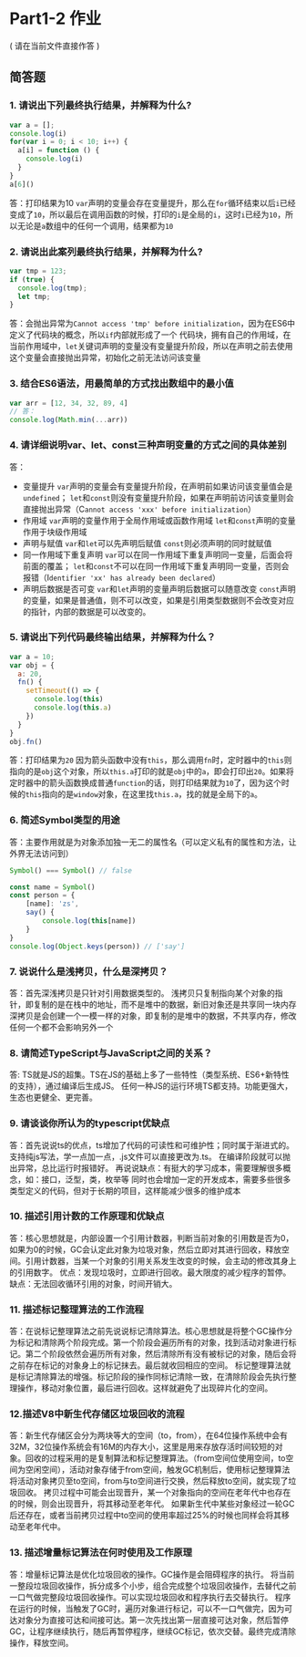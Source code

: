 # Part1-2 作业

( 请在当前文件直接作答 )

## 简答题

### 1. 请说出下列最终执行结果，并解释为什么?

```javascript
var a = [];
console.log(i)
for(var i = 0; i < 10; i++) {
  a[i] = function () {
    console.log(i)
  }
}
a[6]()
```
答：打印结果为10
`var`声明的变量会存在变量提升，那么在`for`循环结束以后`i`已经变成了`10`，所以最后在调用函数的时候，打印的`i`是全局的`i`，这时`i`已经为`10`，所以无论是`a`数组中的任何一个调用，结果都为`10`

### 2. 请说出此案列最终执行结果，并解释为什么?

```javascript
var tmp = 123;
if (true) {
  console.log(tmp);
  let tmp;
}
```
答：会抛出异常为`Cannot access 'tmp' before initialization`，因为在ES6中定义了代码块的概念，所以`if`内部就形成了一个 代码块，拥有自己的作用域，在当前作用域中，`let`关键词声明的变量没有变量提升阶段，所以在声明之前去使用这个变量会直接抛出异常，初始化之前无法访问该变量

### 3. 结合ES6语法，用最简单的方式找出数组中的最小值

```javascript
var arr = [12, 34, 32, 89, 4]
// 答：
console.log(Math.min(...arr))
```

### 4. 请详细说明var、let、const三种声明变量的方式之间的具体差别
答：
- 变量提升
`var`声明的变量会有变量提升阶段，在声明前如果访问该变量值会是`undefined`；
`let`和`const`则没有变量提升阶段，如果在声明前访问该变量则会直接抛出异常（C`annot access 'xxx' before initialization`）
- 作用域
`var`声明的变量作用于全局作用域或函数作用域
`let`和`const`声明的变量作用于块级作用域
- 声明与赋值
`var`和`let`可以先声明后赋值
`const`则必须声明的同时就赋值
- 同一作用域下重复声明
`var`可以在同一作用域下重复声明同一变量，后面会将前面的覆盖；
`let`和`const`不可以在同一作用域下重复声明同一变量，否则会报错（I`dentifier 'xx' has already been declared`）
- 声明后数据是否可变
`var`和`let`声明的变量声明后数据可以随意改变
`const`声明的变量，如果是普通值，则不可以改变，如果是引用类型数据则不会改变对应的指针，内部的数据是可以改变的。

### 5. 请说出下列代码最终输出结果，并解释为什么？

```javascript
var a = 10;
var obj = {
  a: 20,
  fn() {
    setTimeout(() => {
      console.log(this)
      console.log(this.a)
    })
  }
}
obj.fn()
```
答：打印结果为`20`
因为箭头函数中没有`this`，那么调用`fn`时，定时器中的`this`则指向的是`obj`这个对象，所以`this.a`打印的就是`obj`中的`a`，即会打印出`20`。如果将定时器中的箭头函数换成普通`function`的话，则打印结果就为`10`了，因为这个时候的`this`指向的是`window`对象，在这里找`this.a`，找的就是全局下的`a`。

### 6. 简述Symbol类型的用途

答：主要作用就是为对象添加独一无二的属性名（可以定义私有的属性和方法，让外界无法访问到）
```js
Symbol() === Symbol() // false

const name = Symbol()
const person = {
    [name]: 'zs',
    say() {
        console.log(this[name])
    }
}
console.log(Object.keys(person)) // ['say']
```

### 7. 说说什么是浅拷贝，什么是深拷贝？
答：首先深浅拷贝是只针对引用数据类型的。
浅拷贝只复制指向某个对象的指针，即复制的是在栈中的地址，而不是堆中的数据，新旧对象还是共享同一块内存
深拷贝是会创建一个一模一样的对象，即复制的是堆中的数据，不共享内存，修改任何一个都不会影响另外一个

### 8. 请简述TypeScript与JavaScript之间的关系？
答: TS就是JS的超集。TS在JS的基础上多了一些特性（类型系统、ES6+新特性的支持），通过编译后生成JS。
任何一种JS的运行环境TS都支持。功能更强大，生态也更健全、更完善。

### 9. 请谈谈你所认为的typescript优缺点
答：首先说说ts的优点，ts增加了代码的可读性和可维护性；同时属于渐进式的。
支持纯js写法，学一点加一点，.js文件可以直接更改为.ts。
在编译阶段就可以抛出异常，总比运行时报错好。
再说说缺点：有挺大的学习成本，需要理解很多概念，如：接口，泛型，类，枚举等
同时也会增加一定的开发成本，需要多些很多类型定义的代码，但对于长期的项目，这样能减少很多的维护成本

### 10. 描述引用计数的工作原理和优缺点
答：核心思想就是，内部设置一个引用计数器，判断当前对象的引用数是否为0，如果为0的时候，GC会认定此对象为垃圾对象，然后立即对其进行回收，释放空间。引用计数器，当某一个对象的引用关系发生改变的时候，会主动的修改其身上的引用数字。
优点：发现垃圾时，立即进行回收。最大限度的减少程序的暂停。
缺点：无法回收循环引用的对象，时间开销大。

### 11. 描述标记整理算法的工作流程
答：在说标记整理算法之前先说说标记清除算法。核心思想就是将整个GC操作分为标记和清除两个阶段完成。第一个阶段会遍历所有的对象，找到活动对象进行标记。第二个阶段依然会遍历所有对象，然后清除所有没有被标记的对象，随后会将之前存在标记的对象身上的标记抹去。最后就收回相应的空间。
标记整理算法就是标记清除算法的增强。标记阶段的操作同标记清除一致，在清除阶段会先执行整理操作，移动对象位置，最后进行回收。这样就避免了出现碎片化的空间。

### 12.描述V8中新生代存储区垃圾回收的流程
答：新生代存储区会分为两块等大的空间（to，from），在64位操作系统中会有32M，32位操作系统会有16M的内存大小，这里是用来存放存活时间较短的对象。回收的过程采用的是复制算法和标记整理算法。（from空间位使用空间，to空间为空闲空间），活动对象存储于from空间，触发GC机制后，使用标记整理算法将活动对象拷贝至to空间，from与to空间进行交换，然后释放to空间，就实现了垃圾回收。
拷贝过程中可能会出现晋升，某一个对象指向的空间在老年代中也存在的时候，则会出现晋升，将其移动至老年代。
如果新生代中某些对象经过一轮GC后还存在，或者当前拷贝过程中to空间的使用率超过25%的时候也同样会将其移动至老年代中。

### 13. 描述增量标记算法在何时使用及工作原理
答：增量标记算法是优化垃圾回收的操作。GC操作是会阻碍程序的执行。
将当前一整段垃圾回收操作，拆分成多个小步，组合完成整个垃圾回收操作，去替代之前一口气做完整段垃圾回收操作。可以实现垃圾回收和程序执行去交替执行。
程序在运行的时候，当触发了GC时，遍历对象进行标记，可以不一口气做完，因为可达对象分为直接可达和间接可达。第一次先找出第一层直接可达对象，然后暂停GC，让程序继续执行，随后再暂停程序，继续GC标记，依次交替。最终完成清除操作，释放空间。
　
